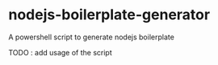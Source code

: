 # nodejs-boilerplate-generator
A powershell script to generate nodejs boilerplate

TODO : add usage of the script
